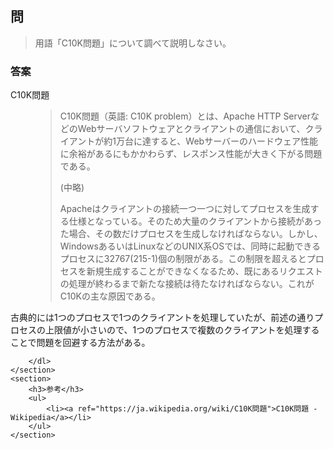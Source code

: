 <section>
    <h2>問</h2>
    <blockquote>
       用語「C10K問題」について調べて説明しなさい。
    </blockquote>
    <section>
        <h3>答案</h3>
        <dl>
            <dt>C10K問題</dt>
            <dd>
                <blockquote cite="https://ja.wikipedia.org/wiki/C10K問題">
                    <p>
                       C10K問題（英語: C10K problem）とは、Apache HTTP ServerなどのWebサーバソフトウェアとクライアントの通信において、クライアントが約1万台に達すると、Webサーバーのハードウェア性能に余裕があるにもかかわらず、レスポンス性能が大きく下がる問題である。
                    </p>
                    (中略)
                    <p>
                    Apacheはクライアントの接続一つ一つに対してプロセスを生成する仕様となっている。そのため大量のクライアントから接続があった場合、その数だけプロセスを生成しなければならない。しかし、WindowsあるいはLinuxなどのUNIX系OSでは、同時に起動できるプロセスに32767(215-1)個の制限がある。この制限を超えるとプロセスを新規生成することができなくなるため、既にあるリクエストの処理が終わるまで新たな接続は待たなければならない。これがC10Kの主な原因である。
                    <p>
                </blockquote>
            </dd>
            古典的には1つのプロセスで1つのクライアントを処理していたが、前述の通りプロセスの上限値が小さいので、1つのプロセスで複数のクライアントを処理することで問題を回避する方法がある。

        </dl>
    </section>
    <section>
        <h3>参考</h3>
        <ul>
            <li><a ref="https://ja.wikipedia.org/wiki/C10K問題">C10K問題 - Wikipedia</a></li>
        </ul>
    </section>

</section>
